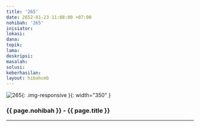 ```yaml
---
title: '265'
date: 2652-01-23 11:08:00 +07:00
nohibah: '265'
inisiator: 
lokasi: 
dana: 
topik: 
lama: 
deskripsi: 
masalah: 
solusi: 
keberhasilan: 
layout: hibahcmb
---
```


![265](/static/img/hibahcmb/265.png){: .img-responsive }{: width="350" }

### {{ page.nohibah }} - {{ page.title }}

---
